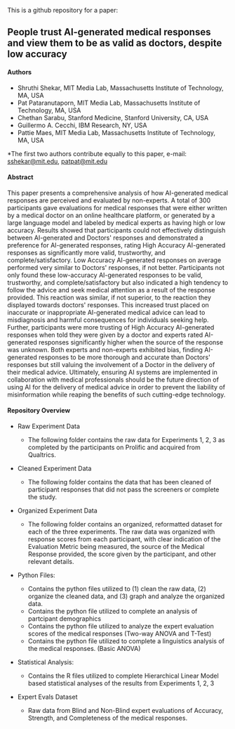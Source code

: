 
This is a github repository for a paper: 
## People trust AI-generated medical responses and view them to be as valid as doctors, despite low accuracy

#### Authors
 - Shruthi Shekar, MIT Media Lab, Massachusetts Institute of Technology, MA, USA 
 - Pat Pataranutaporn, MIT Media Lab, Massachusetts Institute of Technology, MA, USA 
 - Chethan Sarabu, Stanford Medicine, Stanford University, CA, USA 
 - Guillermo A. Cecchi, IBM Research, NY, USA 
 - Pattie Maes, MIT Media Lab, Massachusetts Institute of Technology, MA, USA

*The first two authors contribute equally to this paper, e-mail: sshekar@mit.edu, patpat@mit.edu

#### Abstract
This paper presents a comprehensive analysis of how AI-generated medical responses are perceived and evaluated by non-experts. A total of 300 participants gave evaluations for medical responses that were either written by a medical doctor on an online healthcare platform, or generated by a large language model and labeled by medical experts as having high or low accuracy. Results showed that participants could not effectively distinguish between AI-generated and Doctors' responses and demonstrated a preference for AI-generated responses, rating High Accuracy AI-generated responses as significantly more valid, trustworthy, and complete/satisfactory. Low Accuracy AI-generated responses on average performed very similar to Doctors' responses, if not better. Participants not only found these low-accuracy AI-generated responses to be valid, trustworthy, and complete/satisfactory but also indicated a high tendency to follow the advice and seek medical attention as a result of the response provided. This reaction was similar, if not superior, to the reaction they displayed towards doctors' responses. This increased trust placed on inaccurate or inappropriate AI-generated medical advice can lead to misdiagnosis and harmful consequences for individuals seeking help. Further, participants were more trusting of High Accuracy AI-generated responses when told they were given by a doctor and experts rated AI-generated responses significantly higher when the source of the response was unknown. Both experts and non-experts exhibited bias, finding AI-generated responses to be more thorough and accurate than Doctors' responses but still valuing the involvement of a Doctor in the delivery of their medical advice. Ultimately, ensuring AI systems are implemented in collaboration with medical professionals should be the future direction of using AI for the delivery of medical advice in order to prevent the liability of misinformation while reaping the benefits of such cutting-edge technology.

#### Repository Overview
-  Raw Experiment Data
    - The following folder contains the raw data for Experiments 1, 2, 3 as completed by the participants on Prolific and acquired from Qualtrics. 

-  Cleaned Experiment Data
    - The following folder contains the data that has been cleaned of participant responses that did not pass the screeners or complete the study.

-  Organized Experiment Data
    - The following folder contains an organized, reformatted dataset for each of the three experiments. The raw data was organized with response scores from each participant, with clear indication of the Evaluation Metric being measured, the source of the Medical Response provided, the score given by the participant, and other relevant details.

- Python Files:
    - Contains the python files utilized to (1) clean the raw data, (2) organize the cleaned data, and (3) graph and analyze the organized data.
    - Contains the python file utilized to complete an analysis of partcipant demographics
    - Contains the python file utilized to analyze the expert evaluation scores of the medical responses (Two-way ANOVA and T-Test)
    - Contains the python file utilized to complete a linguistics analysis of the medical responses. (Basic ANOVA)

- Statistical Analysis:
    - Contains the R files utilized to complete Hierarchical Linear Model based statistical analyses of the results from Experiments 1, 2, 3

- Expert Evals Dataset
    - Raw data from Blind and Non-Blind expert evaluations of Accuracy, Strength, and Completeness of the medical responses. 

